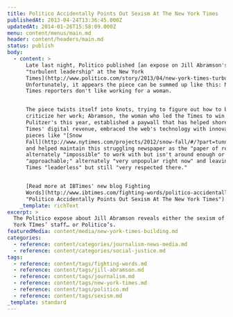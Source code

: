```yaml
---
title: Politico Accidentally Points Out Sexism At The New York Times
publishedAt: 2013-04-24T13:36:45.000Z
updatedAt: 2014-01-26T15:58:09.000Z
menu: content/menus/main.md
header: content/headers/main.md
status: publish
body:
  - content: >
      Late last night, Politico published [an expose on Jill Abramson's
      "turbulent leadership" at the New York
      Times](http://www.politico.com/story/2013/04/new-york-times-turbulence-90544.html).
      Unfortunately, it appears the piece can be summed up like this: New York
      Times reporters don't like working for a woman.


      The piece twists itself into knots, trying to figure out how to best
      criticize her work; Abramson, the woman who led the Times to win four
      Pulitzer's this year, established a paywall that has helped shore up the
      Times' digital revenue, embraced the web's technology with innovative
      pieces like "[Snow
      Fall](http://www.nytimes.com/projects/2012/snow-fall/#/?part=tunnel-creek),"
      and helped maintain this struggling newspaper as the "paper of record," is
      alternately "impossible" to work with but isn't around enough or
      "approachable;" alternately "very unpopular right now" and leaving the
      Times "leaderless" but still "very respected there."


      [Read more at IBTimes' new blog Fighting
      Words](http://www.ibtimes.com/fighting-words/politico-accidentally-points-out-sexism-new-york-times-1213205
      "Politico Accidentally Points Out Sexism At The New York Times").
    _template: richText
excerpt: >
  The Politico expose about Jill Abramson reveals either the sexism of the New
  York TImes’ staff… or Politico’s.
featuredMedia: content/media/new-york-times-building.md
categories:
  - reference: content/categories/journalism-news-media.md
  - reference: content/categories/social-justice.md
tags:
  - reference: content/tags/fighting-words.md
  - reference: content/tags/jill-abramson.md
  - reference: content/tags/journalism.md
  - reference: content/tags/new-york-times.md
  - reference: content/tags/politico.md
  - reference: content/tags/sexism.md
_template: standard
---
```



